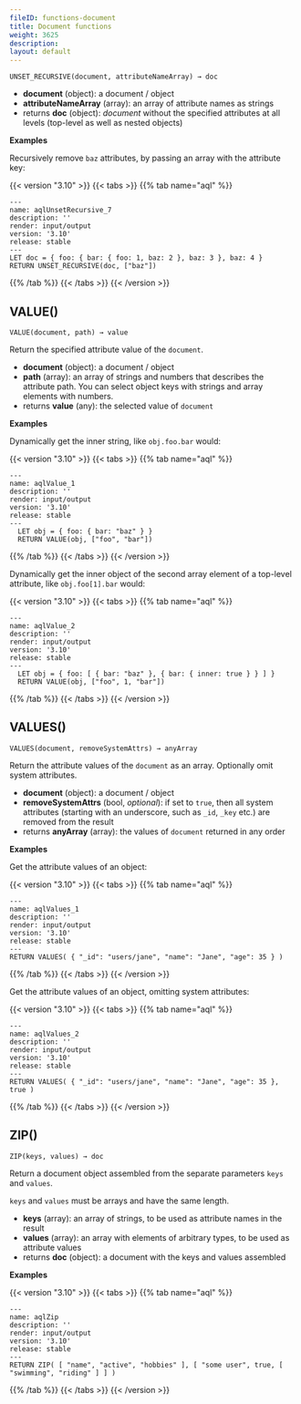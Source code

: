 ```yaml
---
fileID: functions-document
title: Document functions
weight: 3625
description: 
layout: default
---
```

`UNSET_RECURSIVE(document, attributeNameArray) → doc`

- **document** (object): a document / object
- **attributeNameArray** (array): an array of attribute names as strings
- returns **doc** (object): *document* without the specified attributes at
  all levels (top-level as well as nested objects)

**Examples**

Recursively remove `baz` attributes, by passing an array with the attribute key:

    
 {{< version "3.10" >}}
{{< tabs >}}
{{% tab name="aql" %}}
```aql
---
name: aqlUnsetRecursive_7
description: ''
render: input/output
version: '3.10'
release: stable
---
LET doc = { foo: { bar: { foo: 1, baz: 2 }, baz: 3 }, baz: 4 }
RETURN UNSET_RECURSIVE(doc, ["baz"])
```
{{% /tab %}}
{{< /tabs >}}
{{< /version >}}
 
    
    

## VALUE()

`VALUE(document, path) → value`

Return the specified attribute value of the `document`.

- **document** (object): a document / object
- **path** (array): an array of strings and numbers that describes the
  attribute path. You can select object keys with strings and array elements
  with numbers.
- returns **value** (any): the selected value of `document`

**Examples**

Dynamically get the inner string, like `obj.foo.bar` would:

    
 {{< version "3.10" >}}
{{< tabs >}}
{{% tab name="aql" %}}
```aql
---
name: aqlValue_1
description: ''
render: input/output
version: '3.10'
release: stable
---
  LET obj = { foo: { bar: "baz" } }
  RETURN VALUE(obj, ["foo", "bar"])
```
{{% /tab %}}
{{< /tabs >}}
{{< /version >}}
 
    
    

Dynamically get the inner object of the second array element of a top-level
attribute, like `obj.foo[1].bar` would:

    
 {{< version "3.10" >}}
{{< tabs >}}
{{% tab name="aql" %}}
```aql
---
name: aqlValue_2
description: ''
render: input/output
version: '3.10'
release: stable
---
  LET obj = { foo: [ { bar: "baz" }, { bar: { inner: true } } ] }
  RETURN VALUE(obj, ["foo", 1, "bar"])
```
{{% /tab %}}
{{< /tabs >}}
{{< /version >}}
 
    
    

## VALUES()

`VALUES(document, removeSystemAttrs) → anyArray`

Return the attribute values of the `document` as an array. Optionally omit
system attributes.

- **document** (object): a document / object
- **removeSystemAttrs** (bool, *optional*): if set to `true`, then all
  system attributes (starting with an underscore, such as `_id`, `_key` etc.)
  are removed from the result
- returns **anyArray** (array): the values of `document` returned in any order

**Examples**

Get the attribute values of an object:

    
 {{< version "3.10" >}}
{{< tabs >}}
{{% tab name="aql" %}}
```aql
---
name: aqlValues_1
description: ''
render: input/output
version: '3.10'
release: stable
---
RETURN VALUES( { "_id": "users/jane", "name": "Jane", "age": 35 } )
```
{{% /tab %}}
{{< /tabs >}}
{{< /version >}}
 
    
    

Get the attribute values of an object, omitting system attributes:

    
 {{< version "3.10" >}}
{{< tabs >}}
{{% tab name="aql" %}}
```aql
---
name: aqlValues_2
description: ''
render: input/output
version: '3.10'
release: stable
---
RETURN VALUES( { "_id": "users/jane", "name": "Jane", "age": 35 }, true )
```
{{% /tab %}}
{{< /tabs >}}
{{< /version >}}
 
    
    

## ZIP()

`ZIP(keys, values) → doc`

Return a document object assembled from the separate parameters `keys` and `values`.

`keys` and `values` must be arrays and have the same length.

- **keys** (array): an array of strings, to be used as attribute names in the result
- **values** (array): an array with elements of arbitrary types, to be used as
  attribute values
- returns **doc** (object): a document with the keys and values assembled

**Examples**

    
 {{< version "3.10" >}}
{{< tabs >}}
{{% tab name="aql" %}}
```aql
---
name: aqlZip
description: ''
render: input/output
version: '3.10'
release: stable
---
RETURN ZIP( [ "name", "active", "hobbies" ], [ "some user", true, [ "swimming", "riding" ] ] )
```
{{% /tab %}}
{{< /tabs >}}
{{< /version >}}
 
    
    
